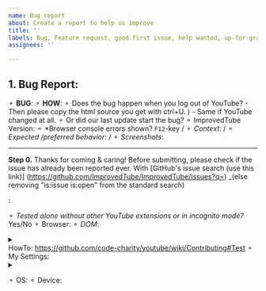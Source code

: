 ```yaml
---
name: Bug report
about: Create a report to help us improve
title: ''
labels: Bug, Feature request, good first issue, help wanted, up-for-grabs
assignees: ''

---
```


## 1. Bug Report:
 ⚬ **BUG**:   <!-- (clear/concise description) -->
 ⚬ **HOW**:   <!-- Steps to **reproduce**. (The bug might only happen with your settings or your browser?) -->
⚬ Does the bug happen when you log out of YouTube? - Then please copy the html source you get with ctrl+U. )  - Same if YouTube changed at all. 
   ⚬ Or did our last update start the bug? 
       ⚬  ImprovedTube Version: <!--  [ written at the top, in the stores & under our ⋮ icon>settings>version]   -->
 ⚬ *Browser console errors shown? `F12`-key
/  ⚬ *Context*:      <!-- (Additional context maybe)  --> 
/  ⚬ *Expected /preferred behavior*:
/  ⚬ *Screenshots*:   <!-- (maybe) -->   

---

**Step 0.**  Thanks for coming & caring! Before submitting, please check if the issue has already been reported ever. With  [GitHub's issue search (use this link)]
(https://github.com/ImprovedTube/ImprovedTube/issues?q=)  _(else removing "is:issue is:open" from the standard search) 
<!-- 
( -  If it was posted before, you can answer/react there to give it your voice and move it up in the lists) 
( -  If the status is  "closed" (=fixed) recently, then Web Stores can be updated soon)
    ( - if  it was closed month or years ago, then it might reappeared & must be fixed again.)

---

* 2. More (often optionally)* <!-- To further increase our changes to solve the bug-->:
 ⚬ *Tested alone without other YouTube extensions or in incognito mode?* Yes/No 
 ⚬ Browser:        <!--  [e.g.  Chromium 83.0.4103.116  / Firefox / Safari / ...] -->
 ⚬ *DOM*:  <details><summary></summary> (paste here or attach)</details>
                           HowTo: https://github.com/code-charity/youtube/wiki/Contributing#Test
 ⚬ My Settings:  <details><summary></summary> ________________ </details> 
<!-- MAYBE attach or or paste
  Extension -> Settings -> Backup & reset -> Export settings. 
  Can delete/exclude your video lists, if any)`  -->  

 <!--  &  MAYBE fill in more**details**:  -->
⚬ OS:          <!--  [e.g. Linux Ubuntu 16 /  Windows 7 / Mac OSX /  iOS ]  -->
⚬ Device:    <!--  [if applicable e.g. iPhone6] -->

<!-- Many thanks & smiles !  -->
